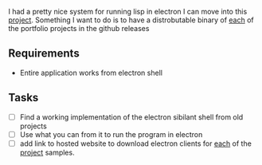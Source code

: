 I had a pretty nice system for running lisp in electron I can move into this [project](../project.md). Something I want to do is to have a distrobutable binary of [each](../../docs/Pools/Dynamic/each.md) of the portfolio projects in the github releases

## Requirements
- Entire application works from electron shell

## Tasks
- [ ] Find a working implementation of the electron sibilant shell from old projects
- [ ] Use what you can from it to run the program in electron
- [ ] add link to hosted website to download electron clients for [each](../../docs/Pools/Dynamic/each.md) of the [project](../project.md) samples.
